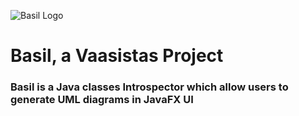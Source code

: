 ![Basil Logo](https://github.com/Vaasistas/Basil/blob/master/assets/basil.png?raw=true)
# Basil, a Vaasistas Project
### Basil is a Java classes Introspector which allow users to generate UML diagrams in JavaFX UI

